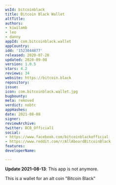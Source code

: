 ```yaml
---
wsId: bitcoinblack
title: Bitcoin Black Wallet
altTitle: 
authors:
- kiwilamb
- leo
- danny
appId: com.bitcoinblack.wallet
appCountry: 
idd: '1523044877'
released: 2020-07-20
updated: 2020-09-08
version: 1.0.5
stars: 4.2
reviews: 34
website: https://bitcoin.black
repository: 
issue: 
icon: com.bitcoinblack.wallet.jpg
bugbounty: 
meta: removed
verdict: nobtc
appHashes: 
date: 2021-08-08
signer: 
reviewArchive: 
twitter: BCB_Official1
social:
- https://www.facebook.com/bitcoinblackofficial
- https://www.reddit.com/r/AllAboardBitcoinBlack
features: 
developerName: 

---
```


**Update 2021-08-13**: This app is not anymore.


This is a wallet for an alt coin "Bitcoin Black"